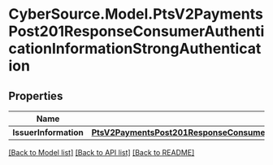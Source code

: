 # CyberSource.Model.PtsV2PaymentsPost201ResponseConsumerAuthenticationInformationStrongAuthentication
## Properties

Name | Type | Description | Notes
------------ | ------------- | ------------- | -------------
**IssuerInformation** | [**PtsV2PaymentsPost201ResponseConsumerAuthenticationInformationStrongAuthenticationIssuerInformation**](PtsV2PaymentsPost201ResponseConsumerAuthenticationInformationStrongAuthenticationIssuerInformation.md) |  | [optional] 

[[Back to Model list]](../README.md#documentation-for-models) [[Back to API list]](../README.md#documentation-for-api-endpoints) [[Back to README]](../README.md)

